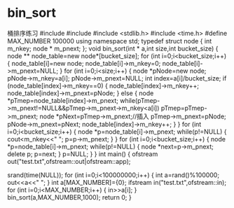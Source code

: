 bin_sort
========

桶排序练习
#include <iostream>
#include <fstream>
#include <stdlib.h>
#include <time.h>
#define  MAX_NUMBER 100000
using namespace std;
typedef struct node
{
 int m_nkey;
 node * m_pnext;
};
void bin_sort(int * a,int size,int bucket_size)
{
 node ** node_table=new node*[bucket_size];
 for (int i=0;i<bucket_size;i++)
 {
  node_table[i]=new node;
  node_table[i]->m_nkey=0;
  node_table[i]->m_pnext=NULL;
 }
 for (int i=0;i<size;i++)
 {
  node *pNode=new node;
  pNode->m_nkey=a[i];
  pNode->m_pnext=NULL;
  int index=a[i]/bucket_size;
  if (node_table[index]->m_nkey==0)
  {
   node_table[index]->m_nkey++;
   node_table[index]->m_pnext=pNode;
  }
  else
  {
   node *pTmep=node_table[index]->m_pnext;
   while(pTmep->m_pnext!=NULL&&pTmep->m_pnext->m_nkey<a[i])
    pTmep=pTmep->m_pnext;
  node *pNext=pTmep->m_pnext;//插入
  pTmep->m_pnext=pNode;
  pNode->m_pnext=pNext;
  node_table[index]->m_nkey++;
  }
 }
 for (int i=0;i<bucket_size;i++)
 {
  node *p=node_table[i]->m_pnext;
  while(p!=NULL)
  {
   cout<<p->m_nkey<<" ";
   p=p->m_pnext; 
  }
 }
for (int i=0;i<bucket_size;i++)
{
 node *p=node_table[i]->m_pnext;
 while(p!=NULL)
 {
  node *next=p->m_pnext;
  delete p;
  p=next;
 }
 p=NULL;
}
}
int main()
{
 ofstream out("test.txt",ofstream::out|ofstream::app);
 
 srand(time(NULL));
 for (int i=0;i<100000000;i++)
 {
  int a=rand()%100000;
  out<<a<<" ";
 }
 int a[MAX_NUMBER]={0};
 ifstream in("test.txt",ofstream::in);
 for (int i=0;i<MAX_NUMBER;i++)
 {
  in>>a[i];
 }
 bin_sort(a,MAX_NUMBER,1000);
 return 0;
}
